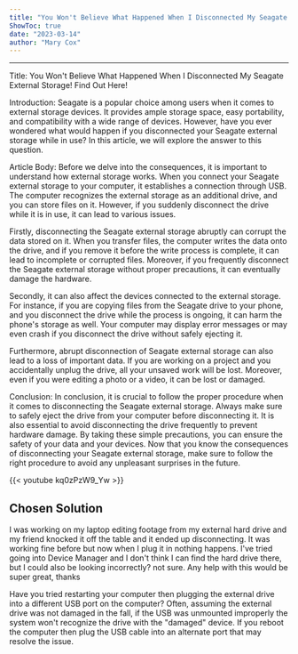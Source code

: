 ```yaml
---
title: "You Won't Believe What Happened When I Disconnected My Seagate External Storage! Find Out Here!"
ShowToc: true 
date: "2023-03-14"
author: "Mary Cox"
---
```

*****
Title: You Won't Believe What Happened When I Disconnected My Seagate External Storage! Find Out Here!

Introduction:
Seagate is a popular choice among users when it comes to external storage devices. It provides ample storage space, easy portability, and compatibility with a wide range of devices. However, have you ever wondered what would happen if you disconnected your Seagate external storage while in use? In this article, we will explore the answer to this question.

Article Body:
Before we delve into the consequences, it is important to understand how external storage works. When you connect your Seagate external storage to your computer, it establishes a connection through USB. The computer recognizes the external storage as an additional drive, and you can store files on it. However, if you suddenly disconnect the drive while it is in use, it can lead to various issues.

Firstly, disconnecting the Seagate external storage abruptly can corrupt the data stored on it. When you transfer files, the computer writes the data onto the drive, and if you remove it before the write process is complete, it can lead to incomplete or corrupted files. Moreover, if you frequently disconnect the Seagate external storage without proper precautions, it can eventually damage the hardware.

Secondly, it can also affect the devices connected to the external storage. For instance, if you are copying files from the Seagate drive to your phone, and you disconnect the drive while the process is ongoing, it can harm the phone's storage as well. Your computer may display error messages or may even crash if you disconnect the drive without safely ejecting it.

Furthermore, abrupt disconnection of Seagate external storage can also lead to a loss of important data. If you are working on a project and you accidentally unplug the drive, all your unsaved work will be lost. Moreover, even if you were editing a photo or a video, it can be lost or damaged.

Conclusion:
In conclusion, it is crucial to follow the proper procedure when it comes to disconnecting the Seagate external storage. Always make sure to safely eject the drive from your computer before disconnecting it. It is also essential to avoid disconnecting the drive frequently to prevent hardware damage. By taking these simple precautions, you can ensure the safety of your data and your devices. Now that you know the consequences of disconnecting your Seagate external storage, make sure to follow the right procedure to avoid any unpleasant surprises in the future.

{{< youtube kq0zPzW9_Yw >}} 



## Chosen Solution
 I was working on my laptop editing footage from my external hard drive and my friend knocked it off the table and it ended up disconnecting. It was working fine before but now when I plug it in nothing happens. I've tried going into Device Manager and I don't think I can find the hard drive there, but I could also be looking incorrectly? not sure. Any help with this would be super great, thanks

 Have you tried restarting your computer then plugging the external drive into a different USB port on the computer? Often, assuming the external drive was not damaged in the fall, if the USB was unmounted improperly the system won't recognize the drive with the "damaged" device. If you reboot the computer then plug the USB cable into an alternate port that may resolve the issue.





